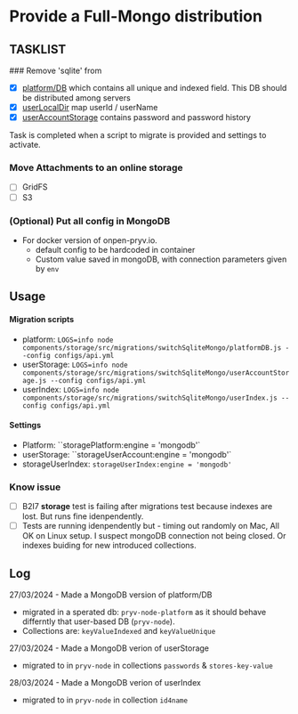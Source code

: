 # Provide a Full-Mongo distribution

## TASKLIST

### Remove 'sqlite' from

- [x] [platform/DB](https://github.com/pryv/open-pryv.io/blob/full-mongo/components/platform/src/) which contains all unique and indexed field. This DB should be distributed among servers
- [x] [userLocalDir](https://github.com/pryv/open-pryv.io/blob/full-mongo/components/storage/src/userLocalDirectory.js) map userId / userName
- [x] [userAccountStorage](https://github.com/pryv/open-pryv.io/full-mongo/master/components/storage/src/userAccountStorage.js) contains password and password history

Task is completed when a script to migrate is provided and settings to activate. 

### Move Attachments to an online storage

- [ ] GridFS
- [ ] S3

### (Optional) Put all config in MongoDB

- For docker version of onpen-pryv.io. 
  - default config to be hardcoded in container 
  - Custom value saved in mongoDB, with connection parameters given by `env`   

## Usage

#### Migration scripts

- platform: `LOGS=info node components/storage/src/migrations/switchSqliteMongo/platformDB.js --config configs/api.yml`
- userStorage: `LOGS=info node components/storage/src/migrations/switchSqliteMongo/userAccountStorage.js --config configs/api.yml`
- userIndex: `LOGS=info node components/storage/src/migrations/switchSqliteMongo/userIndex.js --config configs/api.yml`

#### Settings

- Platform: ``storagePlatform:engine = 'mongodb'`
- userStorage: ``storageUserAccount:engine = 'mongodb'`
- storageUserIndex: `storageUserIndex:engine = 'mongodb'`

### Know issue
- [ ] B2I7 **storage** test is failing after migrations test because indexes are lost. But runs fine idenpendently. 
- [ ] Tests are running idenpendently but - timing out randomly on Mac, All OK on Linux setup. I suspect mongoDB connection not being closed. Or indexes buiding for new introduced collections.  

## Log

27/03/2024 - Made a MongoDB version of platform/DB 

- migrated in a sperated db: `pryv-node-platform` as it should behave differntly that user-based DB (`pryv-node`). 
- Collections are: `keyValueIndexed`  and `keyValueUnique` 

27/03/2024 - Made a MongoDB verion of userStorage 

- migrated to in `pryv-node` in collections `passwords` & `stores-key-value`

28/03/2024 - Made a MongoDB verion of userIndex 

- migrated to in `pryv-node` in collection `id4name` 
